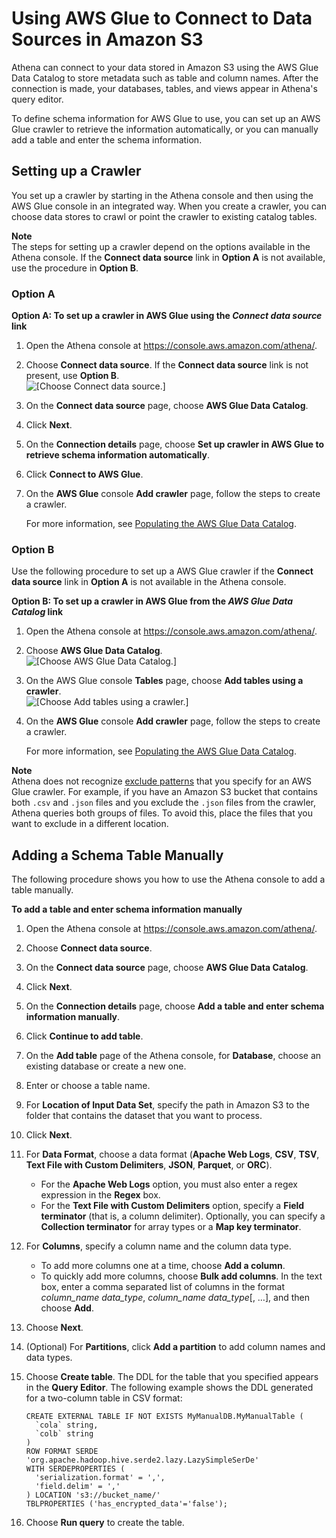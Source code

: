 # Using AWS Glue to Connect to Data Sources in Amazon S3<a name="data-sources-glue"></a>

Athena can connect to your data stored in Amazon S3 using the AWS Glue Data Catalog to store metadata such as table and column names\. After the connection is made, your databases, tables, and views appear in Athena's query editor\.

To define schema information for AWS Glue to use, you can set up an AWS Glue crawler to retrieve the information automatically, or you can manually add a table and enter the schema information\. 

## Setting up a Crawler<a name="data-sources-glue-crawler-setup"></a>

You set up a crawler by starting in the Athena console and then using the AWS Glue console in an integrated way\. When you create a crawler, you can choose data stores to crawl or point the crawler to existing catalog tables\.

**Note**  
The steps for setting up a crawler depend on the options available in the Athena console\. If the **Connect data source** link in **Option A** is not available, use the procedure in **Option B**\.

### Option A<a name="data-sources-glue-crawler-setup-option-a"></a>

**Option A: To set up a crawler in AWS Glue using the *Connect data source* link**

1. Open the Athena console at [https://console\.aws\.amazon\.com/athena/](https://console.aws.amazon.com/athena/home)\.

1. Choose **Connect data source**\. If the **Connect data source** link is not present, use **Option B**\.  
![\[Choose Connect data source.\]](http://docs.aws.amazon.com/athena/latest/ug/images/data-sources-glue-connect-data-source.png)

1. On the **Connect data source** page, choose **AWS Glue Data Catalog**\.

1. Click **Next**\.

1. On the **Connection details** page, choose **Set up crawler in AWS Glue to retrieve schema information automatically**\.

1. Click **Connect to AWS Glue**\.

1. On the **AWS Glue** console **Add crawler** page, follow the steps to create a crawler\. 

   For more information, see [Populating the AWS Glue Data Catalog](https://docs.aws.amazon.com/glue/latest/dg/populate-data-catalog.html)\.

### Option B<a name="data-sources-glue-crawler-setup-option-b"></a>

Use the following procedure to set up a AWS Glue crawler if the **Connect data source** link in **Option A** is not available in the Athena console\.<a name="data-sources-glue-catalog-link-procedure"></a>

**Option B: To set up a crawler in AWS Glue from the *AWS Glue Data Catalog* link**

1. Open the Athena console at [https://console\.aws\.amazon\.com/athena/](https://console.aws.amazon.com/athena/home)\.

1. Choose **AWS Glue Data Catalog**\.  
![\[Choose AWS Glue Data Catalog.\]](http://docs.aws.amazon.com/athena/latest/ug/images/data-sources-glue-crawler-option-b-header.png)

1. On the AWS Glue console **Tables** page, choose **Add tables using a crawler**\.  
![\[Choose Add tables using a crawler.\]](http://docs.aws.amazon.com/athena/latest/ug/images/data-sources-glue-crawler-option-b-add-tables.png)

1. On the **AWS Glue** console **Add crawler** page, follow the steps to create a crawler\. 

   For more information, see [Populating the AWS Glue Data Catalog](https://docs.aws.amazon.com/glue/latest/dg/populate-data-catalog.html)\.

**Note**  
Athena does not recognize [exclude patterns](https://docs.aws.amazon.com/glue/latest/dg/define-crawler.html#crawler-data-stores-exclude) that you specify for an AWS Glue crawler\. For example, if you have an Amazon S3 bucket that contains both `.csv` and `.json` files and you exclude the `.json` files from the crawler, Athena queries both groups of files\. To avoid this, place the files that you want to exclude in a different location\.

## Adding a Schema Table Manually<a name="data-sources-glue-manual-table"></a>

The following procedure shows you how to use the Athena console to add a table manually\.

**To add a table and enter schema information manually**

1. Open the Athena console at [https://console\.aws\.amazon\.com/athena/](https://console.aws.amazon.com/athena/home)\.

1. Choose **Connect data source**\.

1. On the **Connect data source** page, choose **AWS Glue Data Catalog**\.

1. Click **Next**\.

1. On the **Connection details** page, choose **Add a table and enter schema information manually**\.

1. Click **Continue to add table**\.

1. On the **Add table** page of the Athena console, for **Database**, choose an existing database or create a new one\.

1. Enter or choose a table name\.

1. For **Location of Input Data Set**, specify the path in Amazon S3 to the folder that contains the dataset that you want to process\.

1. Click **Next**\.

1. For **Data Format**, choose a data format \(**Apache Web Logs**, **CSV**, **TSV**, **Text File with Custom Delimiters**, **JSON**, **Parquet**, or **ORC**\)\.
   + For the **Apache Web Logs** option, you must also enter a regex expression in the **Regex** box\.
   + For the **Text File with Custom Delimiters** option, specify a **Field terminator** \(that is, a column delimiter\)\. Optionally, you can specify a **Collection terminator** for array types or a **Map key terminator**\.

1. For **Columns**, specify a column name and the column data type\.
   + To add more columns one at a time, choose **Add a column**\.
   + To quickly add more columns, choose **Bulk add columns**\. In the text box, enter a comma separated list of columns in the format *column\_name* *data\_type*, *column\_name* *data\_type*\[, …\], and then choose **Add**\.

1. Choose **Next**\.

1. \(Optional\) For **Partitions**, click **Add a partition** to add column names and data types\.

1. Choose **Create table**\. The DDL for the table that you specified appears in the **Query Editor**\. The following example shows the DDL generated for a two\-column table in CSV format:

   ```
   CREATE EXTERNAL TABLE IF NOT EXISTS MyManualDB.MyManualTable (
     `cola` string,
     `colb` string 
   )
   ROW FORMAT SERDE 'org.apache.hadoop.hive.serde2.lazy.LazySimpleSerDe'
   WITH SERDEPROPERTIES (
     'serialization.format' = ',',
     'field.delim' = ','
   ) LOCATION 's3://bucket_name/'
   TBLPROPERTIES ('has_encrypted_data'='false');
   ```

1. Choose **Run query** to create the table\.